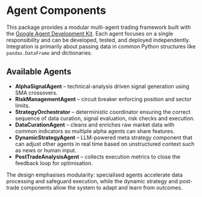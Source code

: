# Agent Components

This package provides a modular multi-agent trading framework built with the
[Google Agent Development Kit](https://ai.google.dev/). Each agent focuses on a
single responsibility and can be developed, tested, and deployed independently.
Integration is primarily about passing data in common Python structures like
`pandas.DataFrame` and dictionaries.

## Available Agents

- **AlphaSignalAgent** – technical-analysis driven signal generation using SMA
  crossovers.
- **RiskManagementAgent** – circuit breaker enforcing position and sector
  limits.
- **StrategyOrchestrator** – deterministic coordinator ensuring the correct
  sequence of data curation, signal evaluation, risk checks and execution.
- **DataCurationAgent** – cleans and enriches raw market data with common
  indicators so multiple alpha agents can share features.
- **DynamicStrategyAgent** – LLM-powered meta strategy component that can adjust
  other agents in real time based on unstructured context such as news or human
  input.
- **PostTradeAnalysisAgent** – collects execution metrics to close the feedback
  loop for optimisation.

The design emphasises modularity: specialised agents accelerate data processing
and safeguard execution, while the dynamic strategy and post-trade components
allow the system to adapt and learn from outcomes.
